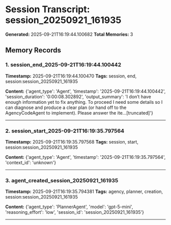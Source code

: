 # Session Transcript: session_20250921_161935

**Generated:** 2025-09-21T16:19:44.100682
**Total Memories:** 3

## Memory Records

### 1. session_end_2025-09-21T16:19:44.100442

**Timestamp:** 2025-09-21T16:19:44.100470
**Tags:** session, end, session:session_20250921_161935

**Content:** {'agent_type': 'Agent', 'timestamp': '2025-09-21T16:19:44.100442', 'session_duration': '0:00:08.302892', 'output_summary': 'I don’t have enough information yet to fix anything. To proceed I need some details so I can diagnose and produce a clear plan (or hand off to the AgencyCodeAgent to implement). Please answer the ite...[truncated]'}

---

### 2. session_start_2025-09-21T16:19:35.797564

**Timestamp:** 2025-09-21T16:19:35.797568
**Tags:** session, start, session:session_20250921_161935

**Content:** {'agent_type': 'Agent', 'timestamp': '2025-09-21T16:19:35.797564', 'context_id': 'unknown'}

---

### 3. agent_created_session_20250921_161935

**Timestamp:** 2025-09-21T16:19:35.794381
**Tags:** agency, planner, creation, session:session_20250921_161935

**Content:** {'agent_type': 'PlannerAgent', 'model': 'gpt-5-mini', 'reasoning_effort': 'low', 'session_id': 'session_20250921_161935'}

---

